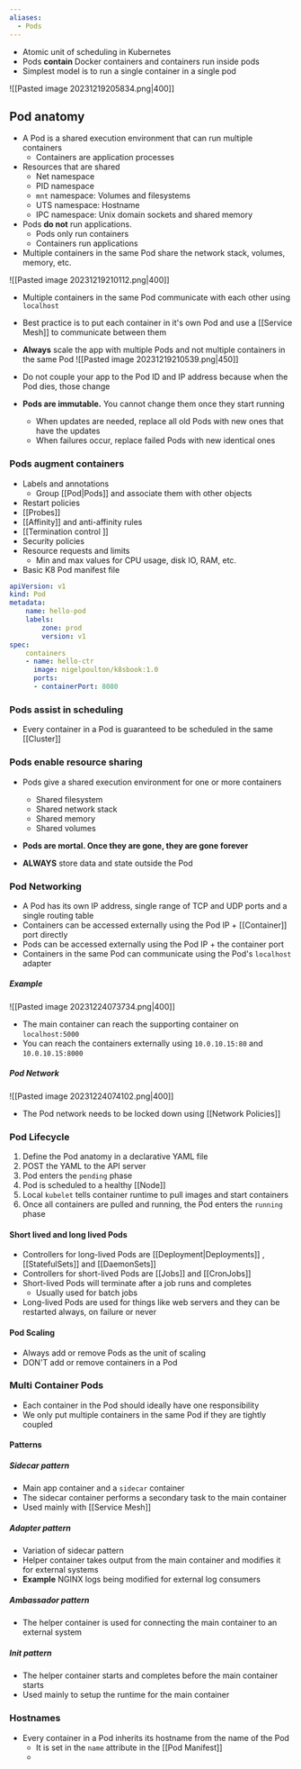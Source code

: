 ```yaml
---
aliases:
  - Pods
---
```

- Atomic unit of scheduling in Kubernetes
- Pods **contain** Docker containers and containers run inside pods
- Simplest model is to run a single container in a single pod

![[Pasted image 20231219205834.png|400]]

## Pod anatomy
- A Pod is a shared execution environment that can run multiple containers
	- Containers are application processes
- Resources that are shared
	- Net namespace
	- PID namespace
	- `mnt` namespace: Volumes and filesystems
	- UTS namespace: Hostname
	- IPC namespace: Unix domain sockets and shared memory
- Pods **do not** run applications. 
	- Pods only run containers
	- Containers run applications
- Multiple containers in the same Pod share the network stack, volumes, memory, etc.

![[Pasted image 20231219210112.png|400]]
- Multiple containers in the same Pod communicate with each other using `localhost`
- Best practice is to put each container in it's own Pod and use a [[Service Mesh]] to communicate between them
- **Always** scale the app with multiple Pods and not multiple containers in the same Pod
![[Pasted image 20231219210539.png|450]]

- Do not couple your app to the Pod ID and IP address because when the Pod dies, those change
- **Pods are immutable.** You cannot change them once they start running
	- When updates are needed, replace all old Pods with new ones that have the updates
	- When failures occur, replace failed Pods with new identical ones

### Pods augment containers
- Labels and annotations
	- Group [[Pod|Pods]] and associate them with other objects
- Restart policies
- [[Probes]]
- [[Affinity]] and anti-affinity rules
- [[Termination control ]]
- Security policies 
- Resource requests and limits
	- Min and max values for CPU usage, disk IO, RAM, etc.
- Basic K8 Pod manifest file
```yaml
apiVersion: v1
kind: Pod
metadata:
	name: hello-pod
	labels:
		zone: prod
		version: v1
spec:
	containers
	- name: hello-ctr
	  image: nigelpoulton/k8sbook:1.0
	  ports:
	  - containerPort: 8080
```

### Pods assist in scheduling
- Every container in a Pod is guaranteed to be scheduled in the same [[Cluster]]

### Pods enable resource sharing
- Pods give a shared execution environment for one or more containers
	- Shared filesystem
	- Shared network stack
	- Shared memory
	- Shared volumes

- **Pods are mortal. Once they are gone, they are gone forever**
- **ALWAYS** store data and state outside the Pod

### Pod Networking
- A Pod has its own IP address, single range of TCP and UDP ports and a single routing table
- Containers can be accessed externally using the Pod IP + [[Container]] port directly
- Pods can be accessed externally using the Pod IP + the container port
- Containers in the same Pod can communicate using the Pod's `localhost` adapter
##### Example

![[Pasted image 20231224073734.png|400]]

- The main container can reach the supporting container on `localhost:5000`
- You can reach the containers externally using `10.0.10.15:80` and `10.0.10.15:8000`

##### Pod Network

![[Pasted image 20231224074102.png|400]]

- The Pod network needs to be locked down using [[Network Policies]]

### Pod Lifecycle
1. Define the Pod anatomy in a declarative YAML file
2. POST the YAML to the API server
3. Pod enters the `pending` phase
4. Pod is scheduled to a healthy [[Node]] 
5. Local `kubelet` tells container runtime to pull images and start containers
6. Once all containers are pulled and running, the Pod enters the `running` phase

#### Short lived and long lived Pods
- Controllers for long-lived Pods are [[Deployment|Deployments]] , [[StatefulSets]] and [[DaemonSets]]
- Controllers for short-lived Pods are [[Jobs]] and [[CronJobs]]
- Short-lived Pods will terminate after a job runs and completes
	- Usually used for batch jobs
- Long-lived Pods are used for things like web servers and they can be restarted always, on failure or never

#### Pod Scaling
- Always add or remove Pods as the unit of scaling
- DON'T add or remove containers in a Pod

### Multi Container Pods
- Each container in the Pod should ideally have one responsibility
- We only put multiple containers in the same Pod if they are tightly coupled
#### Patterns
##### Sidecar pattern
- Main app container and a `sidecar` container
- The sidecar container performs a secondary task to the main container
- Used mainly with [[Service Mesh]] 
##### Adapter pattern
- Variation of sidecar pattern
- Helper container takes output from the main container and modifies it for external systems
- **Example** NGINX logs being modified for external log consumers
##### Ambassador pattern
- The helper container is used for connecting the main container to an external system
##### Init pattern
- The helper container starts and completes before the main container starts
- Used mainly to setup the runtime for the main container

### Hostnames
- Every container in a Pod inherits its hostname from the name of the Pod
	- It is set in the `name` attribute in the [[Pod Manifest]]
	- 